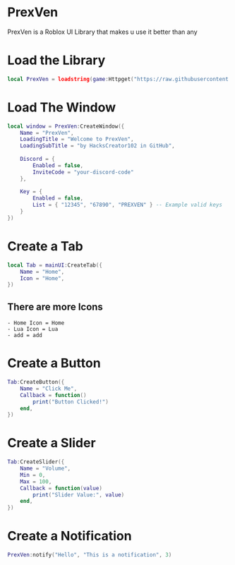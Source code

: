 # PrexVen
PrexVen is a Roblox UI Library that makes u use it better than any

# Load the Library
```lua
local PrexVen = loadstring(game:Httpget("https://raw.githubusercontent.com/PrexVen1/PrexVen/refs/heads/main/source.lua"))()
```

# Load The Window
```lua
local window = PrexVen:CreateWindow({
    Name = "PrexVen",
    LoadingTitle = "Welcome to PrexVen",
    LoadingSubTitle = "by HacksCreator102 in GitHub",
    
    Discord = { 
        Enabled = false, 
        InviteCode = "your-discord-code" 
    },
    
    Key = { 
        Enabled = false, 
        List = { "12345", "67890", "PREXVEN" } -- Example valid keys
    }
})
```

# Create a Tab
```lua
local Tab = mainUI:CreateTab({
    Name = "Home",
    Icon = "Home",
})
``` 
## There are more Icons
```plain
- Home Icon = Home
- Lua Icon = Lua
- add = add
```
# Create a Button
```lua
Tab:CreateButton({
    Name = "Click Me",
    Callback = function()
        print("Button Clicked!")
    end,
})
```

# Create a Slider
```lua
Tab:CreateSlider({
    Name = "Volume",
    Min = 0,
    Max = 100,
    Callback = function(value)
        print("Slider Value:", value)
    end,
})
```
# Create a Notification
```lua
PrexVen:notify("Hello", "This is a notification", 3)
```
